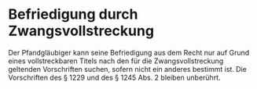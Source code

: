 # Befriedigung durch Zwangsvollstreckung

Der Pfandgläubiger kann seine Befriedigung aus dem Recht nur auf Grund eines vollstreckbaren Titels nach den für die Zwangsvollstreckung geltenden Vorschriften suchen, sofern nicht ein anderes bestimmt ist. Die Vorschriften des § 1229 und des § 1245 Abs. 2 bleiben unberührt. 

